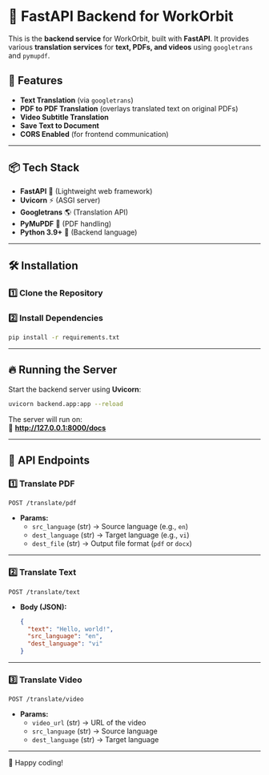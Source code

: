 # 📜 FastAPI Backend for WorkOrbit

This is the **backend service** for WorkOrbit, built with **FastAPI**. It provides various **translation services** for **text, PDFs, and videos** using `googletrans` and `pymupdf`.

## 🚀 Features
- **Text Translation** (via `googletrans`)
- **PDF to PDF Translation** (overlays translated text on original PDFs)
- **Video Subtitle Translation**
- **Save Text to Document**
- **CORS Enabled** (for frontend communication)

---

## 📦 Tech Stack
- **FastAPI** 🚀 (Lightweight web framework)
- **Uvicorn** ⚡ (ASGI server)
- **Googletrans** 🌎 (Translation API)
- **PyMuPDF** 📄 (PDF handling)
- **Python 3.9+** 🐍 (Backend language)

---

## 🛠 Installation

### **1️⃣ Clone the Repository**

### **2️⃣  Install Dependencies**
```bash
pip install -r requirements.txt
```

---

## 🔥 Running the Server
Start the backend server using **Uvicorn**:
```bash
uvicorn backend.app:app --reload
```

The server will run on:  
📌 **http://127.0.0.1:8000/docs**

---

## 📡 API Endpoints

### **1️⃣ Translate PDF**
```
POST /translate/pdf
```
- **Params:**
  - `src_language` (str) → Source language (e.g., `en`)
  - `dest_language` (str) → Target language (e.g., `vi`)
  - `dest_file` (str) → Output file format (`pdf` or `docx`)

---

### **2️⃣ Translate Text**
```
POST /translate/text
```
- **Body (JSON):**
  ```json
  {
    "text": "Hello, world!",
    "src_language": "en",
    "dest_language": "vi"
  }
  ```

---

### **3️⃣ Translate Video**
```
POST /translate/video
```
- **Params:**
  - `video_url` (str) → URL of the video
  - `src_language` (str) → Source language
  - `dest_language` (str) → Target language

---

🚀 Happy coding!
